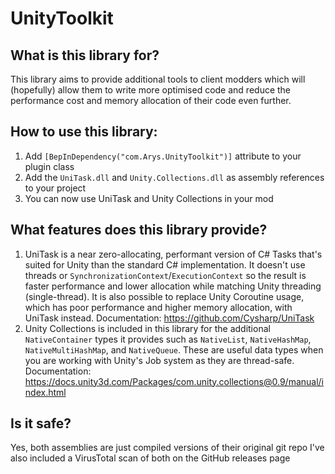 # UnityToolkit

## What is this library for?

This library aims to provide additional tools to client modders which will (hopefully) allow them to write more optimised code
and reduce the performance cost and memory allocation of their code even further.

## How to use this library:

1. Add `[BepInDependency("com.Arys.UnityToolkit")]` attribute to your plugin class
2. Add the `UniTask.dll` and `Unity.Collections.dll` as assembly references to your project
3. You can now use UniTask and Unity Collections in your mod

## What features does this library provide?

1. UniTask is a near zero-allocating, performant version of C# Tasks that's suited for Unity than the standard C# implementation.
   It doesn't use threads or `SynchronizationContext`/`ExecutionContext` so the result is faster performance and lower allocation
   while matching Unity threading (single-thread).
   It is also possible to replace Unity Coroutine usage, which has poor performance and higher memory allocation, with UniTask instead.
   Documentation: https://github.com/Cysharp/UniTask
2. Unity Collections is included in this library for the additional `NativeContainer` types it provides
   such as `NativeList`, `NativeHashMap`, `NativeMultiHashMap`, and `NativeQueue`.
   These are useful data types when you are working with Unity's Job system as they are thread-safe.
   Documentation: https://docs.unity3d.com/Packages/com.unity.collections@0.9/manual/index.html

## Is it safe?

Yes, both assemblies are just compiled versions of their original git repo
I've also included a VirusTotal scan of both on the GitHub releases page
